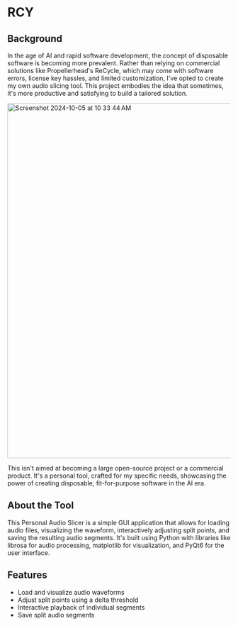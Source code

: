 # RCY

## Background

In the age of AI and rapid software development, the concept of disposable software is becoming more prevalent. Rather than relying on commercial solutions like Propellerhead's ReCycle, which may come with software errors, license key hassles, and limited customization, I've opted to create my own audio slicing tool. This project embodies the idea that sometimes, it's more productive and satisfying to build a tailored solution. 

<img width="800" alt="Screenshot 2024-10-05 at 10 33 44 AM" src="https://github.com/user-attachments/assets/53442622-ae80-4a2b-830b-75135060a79a">

This isn't aimed at becoming a large open-source project or a commercial product. It's a personal tool, crafted for my specific needs, showcasing the power of creating disposable, fit-for-purpose software in the AI era.

## About the Tool

This Personal Audio Slicer is a simple GUI application that allows for loading audio files, visualizing the waveform, interactively adjusting split points, and saving the resulting audio segments. It's built using Python with libraries like librosa for audio processing, matplotlib for visualization, and PyQt6 for the user interface.

## Features

- Load and visualize audio waveforms
- Adjust split points using a delta threshold
- Interactive playback of individual segments
- Save split audio segments
